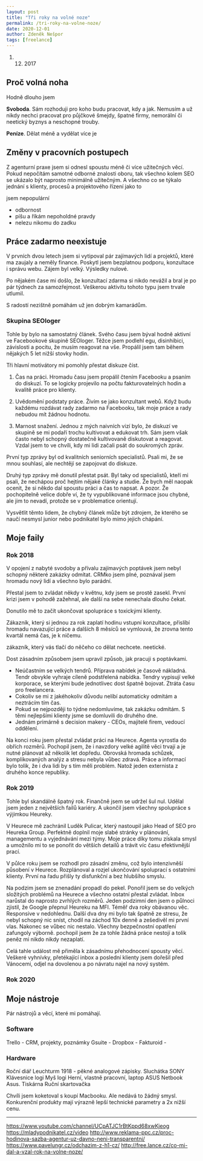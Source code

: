 ```yaml
---
layout: post
title: "Tři roky na volné noze"
permalink: /tri-roky-na-volne-noze/
date: 2020-12-01
author: Zdeněk Nešpor
tags: [freelance]
---
```



1. 12. 2017

## Proč volná noha

Hodně dlouho jsem

**Svoboda**. Sám rozhoduji pro koho budu pracovat, kdy a jak. Nemusím a už nikdy nechci pracovat pro půjčkové šmejdy, špatné firmy, nemorální či neetický byznys a neschopné trouby.

**Peníze**. Dělat méně a vydělat více je

## Změny v pracovních postupech

Z agenturní praxe jsem si odnesl spoustu méně či více užitečných věcí. Pokud nepočítám samotné odborné znalosti oboru, tak všechno kolem SEO se ukázalo být naprosto minimálně užitečným. A všechno co se týkalo jednání s klienty, procesů a projektového řízení jako to


jsem nepopulární

- odbornost
- píšu a říkám nepoholdné pravdy
- nelezu nikomu do zadku

## Práce zadarmo neexistuje

V prvních dvou letech jsem si vytipoval pár zajímavých lidí a projektů, které ma zaujaly a neměly finance. Poskytl jsem bezplatnou podporu, konzultace i správu webu. Zájem byl velký. Výsledky nulové.

Po nějakém čase mi došlo, že konzultací zdarma si nikdo nevážil a bral je po pár týdnech za samozřejmost. Veškerou aktivitu tohoto typu jsem trvale utlumil.

S radostí nezištně pomáhám už jen dobrým kamarádům.

### Skupina SEOloger

Tohle by bylo na samostatný článek. Svého času jsem býval hodně aktivní ve Facebookové skupině SEOloger. Těžce jsem podlehl egu, disinhibici, závislosti a pocitu, že musím reagovat na vše. Propálil jsem tam během nějakých 5 let nižší stovky hodin.

Tři hlavní motivátory mi pomohly přestat diskuze číst.

1) Čas na práci. Hromadu času jsem propálil čtením Facebooku a psaním do diskuzí. To se logicky projevilo na počtu fakturovatelných hodin a kvalitě práce pro klienty.  

2) Uvědomění podstaty práce. Živím se jako konzultant webů. Když budu každému rozdávat rady zadarmo na Facebooku, tak moje práce a rady nebudou mít žádnou hodnotu.

3) Marnost snažení. Jednou z mých naivních vizí bylo, že diskuzí ve skupině se mi podaří trochu kultivovat a edukovat trh. Sám jsem však často nebyl schopný dostatečně kultivovaně diskutovat a reagovat. Vzdal jsem to ve chvíli, kdy mi lidi začali psát do soukromých zpráv.

První typ zprávy byl od kvalitních seniorních specialistů. Psali mi, že se mnou souhlasí, ale nechtějí se zapojovat do diskuze.

Druhý typ zprávy mě donutil přestat psát. Byl taky od specialistů, kteří mi psali, že nechápou proč hejtím nějaké články a studie. Že bych měl naopak ocenit, že si někdo dal spoustu práci a čas to napsat. A pozor. Že pochopitelně velice dobře ví, že ty vypublikované informace jsou chybné, ale jim to nevadí, protože se v problematice orientují.

Vysvětlit těmto lidem, že chybný článek může být zdrojem, že kterého se naučí nesmysl junior nebo podnikatel bylo mimo jejich chápání.

## Moje faily

### Rok 2018

V opojení z nabyté svodoby a přívalu zajímavých poptávek jsem nebyl schopný některé zakázky odmítat. CRMko jsem plné, poznával jsem hromadu nový lidí a všechno bylo parádní.

Přestal jsem to zvládat někdy v květnu, kdy jsem se prostě zasekl. První krizi jsem v pohodě zažehnal, ale další na sebe nenechala dlouho čekat.

Donutilo mě to začít ukončovat spolupráce s toxickými klienty.

Zákazník, který si jednou za rok zaplatí hodinu vstupní konzultace, přislíbí hromadu navazující práce a dalších 8 měsíců se vymlouvá, že zrovna tento kvartál nemá čas, je k ničemu.

zákazník, který vás tlačí do něčeho co dělat nechcete. neetické.

Dost zásadním způsobem jsem upravil způsob, jak pracuji s poptávkami.

* Neúčastním se velkých tendrů. Příprava nabídek je časově nákladná. Tendr obvykle vyhraje cíleně podstřelená nabídka. Tendry vypisují velké korporace, se kterými bude jednotlivec dost špatně bojovat. Ztráta času pro freelancera.
* Cokoliv se mi z jakéhokoliv důvodu nelíbí automaticky odmítám a neztrácím tím čas.
* Pokud se nejpozději to týdne nedomluvíme, tak zakázku odmítám. S těmi nejlepšími klienty jsme se domluvili do druhého dne.
* Jednám primárně s decision makery - CEOs, majitelé firem, vedoucí oddělení.

Na konci roku jsem přestal zvládat práci na Heurece. Agenta vyrostla do obřích rozměrů. Pochopil jsem, že i navzdory velké agilitě věci trvají a je nutné plánovat až několik let dopředu. Obrovská hromada schůzek, komplikovaných analýz a stresu nebyla vůbec zdravá. Práce a informací bylo tolik, že i dva lidi by s tím měli problém. Natož jeden externista z druhého konce republiky.  

### Rok 2019

Tohle byl skandálně špatný rok. Finančně jsem se udržel šul nul. Udělal jsem jeden z největších failů kariéry. A ukončil jsem všechny spolupráce s výjimkou Heureky.

V Heurece mě zachránil Luděk Pulicar, který nastoupil jako Head of SEO pro Heureka Group. Perfektně doplnil moje slabé stránky v plánování, managementu a vyjednávání mezi týmy. Moje práce díky tomu získala smysl a umožnilo mi to se ponořit do větších detailů a trávit víc času efektivnější prací.

V půlce roku jsem se rozhodl pro zásadní změnu, což bylo intenzivněší působení v Heurece. Rozplánoval a rozjel ukončování spoluprací s ostatními klienty. První na řadu přišly ty disfunkční a bez hlubšího smyslu.

Na podzim jsem se znenadání propadl do pekel. Ponořil jsem se do velkých složitých problémů na Heurece a všechno ostatní přestal zvládat. Inbox narůstal do naprosto zvrhlých rozměrů. Jeden podzimní den jsem o půlnoci zjistil, že Google přepnul Heureku na MFI. Téměř dva roky obávanou věc. Responsive v nedohlednu. Další dva dny mi bylo tak špatně ze stresu, že nebyl schopný nic sníst, chodil na záchod 10x denně a zešedivěl mi první vlas. Nakonec se vůbec nic nestalo. Všechny bezpečnostní opatření zafungoly výborně. pochopil jsem že za tohle žádná práce nestojí a tolik peněz mi nikdo nikdy nezaplatí.

Celá tahle událost mě přiměla k zásadnímu přehodnocení spousty věcí. Veškeré vyhnívky, přetékající inbox a poslední klienty jsem dořešil před Vánocemi, odjel na dovolenou a po návratu najel na nový systém.

### Rok 2020



## Moje nástroje

Pár nástrojů a věcí, které mi pomáhají.

### Software

Trello - CRM, projekty, poznámky
Gsuite -
Dropbox -
Fakturoid -

### Hardware

Roční diář Leuchturm 1918 - pěkné analogové zápisky.
Sluchátka SONY
Klávesnice logi
Myš logi
Herní, vlastně pracovní, laptop ASUS
Netbook Asus.
Tiskárna
Ruční skartovačka


Chvíli jsem koketoval s koupí Macbooku. Ale nedává to žádný smysl. Konkurenční produkty mají výrazně lepší technické parametry a 2x nižší cenu.

---


https://www.youtube.com/channel/UCpATJC1rBtKppd68xwKjeog
https://mladypodnikatel.cz/video
http://www.reklama-ppc.cz/proc-hodinova-sazba-agentur-uz-davno-neni-transparentni/
https://www.pavelungr.cz/odchazim-z-h1-cz/
http://free.lance.cz/co-mi-dal-a-vzal-rok-na-volne-noze/
